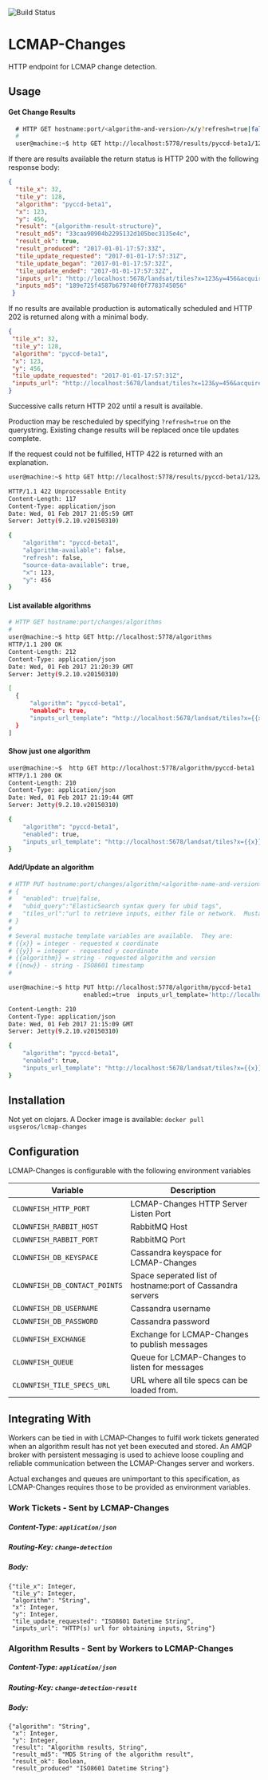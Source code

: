 ![Build Status](https://travis-ci.org/USGS-EROS/lcmap-changes.svg?branch=develop)

# LCMAP-Changes
HTTP endpoint for LCMAP change detection.

## Usage
#### Get Change Results
```bash
  # HTTP GET hostname:port/<algorithm-and-version>/x/y?refresh=true|false
  #
  user@machine:~$ http GET http://localhost:5778/results/pyccd-beta1/123/456
  ```
  If there are results available the return status is HTTP 200 with the following response body:
  ```json
  {
    "tile_x": 32,
    "tile_y": 128,
    "algorithm": "pyccd-beta1",
    "x": 123,
    "y": 456,
    "result": "{algorithm-result-structure}",
    "result_md5": "33caa90904b2295132d105bec3135e4c",
    "result_ok": true,
    "result_produced": "2017-01-01-17:57:33Z",
    "tile_update_requested": "2017-01-01-17:57:31Z",
    "tile_update_began": "2017-01-01-17:57:32Z",
    "tile_update_ended": "2017-01-01-17:57:32Z",
    "inputs_url": "http://localhost:5678/landsat/tiles?x=123&y=456&acquired=2015-01-01/2017-01-01&ubid=LANDSAT_5/TM/sr_band1&ubid=LANDSAT_5/TM/sr_band2&ubid=LANDSAT_5/TM/sr_band3&ubid=LANDSAT_5/TM/sr_band4&ubid=LANDSAT_5/TM/sr_band5&ubid=LANDSAT_5/TM/sr_band7",
    "inputs_md5": "189e725f4587b679740f0f7783745056"   
   }
  ```

  If no results are available production is automatically scheduled and HTTP 202 is returned along with a minimal body.
   ```json
  {
    "tile_x": 32,
    "tile_y": 128,
    "algorithm": "pyccd-beta1",
    "x": 123,
    "y": 456,
    "tile_update_requested": "2017-01-01-17:57:31Z",
    "inputs_url": "http://localhost:5678/landsat/tiles?x=123&y=456&acquired=2015-01-01/2017-01-01&ubid=LANDSAT_5/TM/sr_band1&ubid=LANDSAT_5/TM/sr_band2&ubid=LANDSAT_5/TM/sr_band3&ubid=LANDSAT_5/TM/sr_band4&ubid=LANDSAT_5/TM/sr_band5&ubid=LANDSAT_5/TM/sr_band7",
   }
  ```
  Successive calls return HTTP 202 until a result is available.

  Production may be rescheduled by specifying ```?refresh=true``` on the querystring.  Existing change results will be replaced once tile updates complete.

  If the request could not be fulfilled, HTTP 422 is returned with an explanation.
  ```bash
  user@machine:~$ http GET http://localhost:5778/results/pyccd-beta1/123/456

  HTTP/1.1 422 Unprocessable Entity
  Content-Length: 117
  Content-Type: application/json
  Date: Wed, 01 Feb 2017 21:05:59 GMT
  Server: Jetty(9.2.10.v20150310)

  {
      "algorithm": "pyccd-beta1",
      "algorithm-available": false,
      "refresh": false,
      "source-data-available": true,
      "x": 123,
      "y": 456
  }
  ```

#### List available algorithms
  ```bash
  # HTTP GET hostname:port/changes/algorithms
  #
user@machine:~$ http GET http://localhost:5778/algorithms
HTTP/1.1 200 OK
Content-Length: 212
Content-Type: application/json
Date: Wed, 01 Feb 2017 21:20:39 GMT
Server: Jetty(9.2.10.v20150310)

[
    {
        "algorithm": "pyccd-beta1",
        "enabled": true,
        "inputs_url_template": "http://localhost:5678/landsat/tiles?x={{x}}&y={{y}}&acquired=2012-01-03-17:33:10Z/{{now}}&ubid=LANDSAT_5/TM/sr_band1&ubid=LANDSAT_5/TM/sr_band2"
    }
]
  ```

#### Show just one algorithm
```bash
user@machine:~$  http GET http://localhost:5778/algorithm/pyccd-beta1
HTTP/1.1 200 OK
Content-Length: 210
Content-Type: application/json
Date: Wed, 01 Feb 2017 21:19:44 GMT
Server: Jetty(9.2.10.v20150310)

{
    "algorithm": "pyccd-beta1",
    "enabled": true,
    "inputs_url_template": "http://localhost:5678/landsat/tiles?x={{x}}&y={{y}}&acquired=2012-01-03-17:33:10Z/{{now}}&ubid=LANDSAT_5/TM/sr_band1&ubid=LANDSAT_5/TM/sr_band2"
}
```

#### Add/Update an algorithm
  ```bash
  # HTTP PUT hostname:port/changes/algorithm/<algorithm-name-and-version>
  # {
  #   "enabled": true|false,
  #   "ubid_query":"ElasticSearch syntax query for ubid tags",
  #   "tiles_url":"url to retrieve inputs, either file or network.  Mustache syntax accepted"
  # }
  #
  # Several mustache template variables are available.  They are:
  # {{x}} = integer - requested x coordinate
  # {{y}} = integer - requested y coordinate
  # {{algorithm}} = string - requested algorithm and version
  # {{now}} - string - ISO8601 timestamp
  #

  user@machine:~$ http PUT http://localhost:5778/algorithm/pyccd-beta1
                       enabled:=true  inputs_url_template='http://localhost:5678/landsat/tiles?x={{x}}&y={{y}}&acquired=2012-01-03-17:33:10/{{now}}&ubid=LANDSAT_5/TM/sr_band1&ubid=LANDSAT_5/TM/sr_band2'

  Content-Length: 210
  Content-Type: application/json
  Date: Wed, 01 Feb 2017 21:15:09 GMT
  Server: Jetty(9.2.10.v20150310)

  {
      "algorithm": "pyccd-beta1",
      "enabled": true,
      "inputs_url_template": "http://localhost:5678/landsat/tiles?x={{x}}&y={{y}}&acquired=2012-01-03-17:33:10Z/{{now}}&ubid=LANDSAT_5/TM/sr_band1&ubid=LANDSAT_5/TM/sr_band2"
  }
  ```

## Installation
Not yet on clojars.  A Docker image is available: ```docker pull usgseros/lcmap-changes```


## Configuration
LCMAP-Changes is configurable with the following environment variables

| Variable | Description |
| --- | --- |
| `CLOWNFISH_HTTP_PORT` | LCMAP-Changes HTTP Server Listen Port |
| `CLOWNFISH_RABBIT_HOST` | RabbitMQ Host |
| `CLOWNFISH_RABBIT_PORT` | RabbitMQ Port |
| `CLOWNFISH_DB_KEYSPACE` | Cassandra keyspace for LCMAP-Changes |
| `CLOWNFISH_DB_CONTACT_POINTS` | Space seperated list of hostname:port of Cassandra servers |
| `CLOWNFISH_DB_USERNAME` | Cassandra username |
| `CLOWNFISH_DB_PASSWORD` | Cassandra password |
| `CLOWNFISH_EXCHANGE` | Exchange for LCMAP-Changes to publish messages |
| `CLOWNFISH_QUEUE` | Queue for LCMAP-Changes to listen for messages |
| `CLOWNFISH_TILE_SPECS_URL` | URL where all tile specs can be loaded from. |

## Integrating With
Workers can be tied in with LCMAP-Changes to fulfil work tickets generated when an algorithm result has not yet been executed and stored.  An AMQP broker with persistent messaging is used to achieve loose coupling and reliable communication between the LCMAP-Changes server and workers.

Actual exchanges and queues are unimportant to this specification, as LCMAP-Changes requires those to be provided as environment variables.

### Work Tickets - Sent by LCMAP-Changes
##### Content-Type:  ```application/json``` 
##### Routing-Key:   ```change-detection``` 
##### Body:
```
{"tile_x": Integer,
 "tile_y": Integer,
 "algorithm": "String",
 "x": Integer,
 "y": Integer,
 "tile_update_requested": "ISO8601 Datetime String",
 "inputs_url": "HTTP(s) url for obtaining inputs, String"}
 ```
 
### Algorithm Results - Sent by Workers to LCMAP-Changes
##### Content-Type:  ```application/json``` 
##### Routing-Key:   ```change-detection-result``` 
##### Body:
``` 
{"algorithm": "String",
 "x": Integer,
 "y": Integer,
 "result": "Algorithm results, String",
 "result_md5": "MD5 String of the algorithm result",
 "result_ok": Boolean,
 "result_produced" "ISO8601 Datetime String"}
 ```
